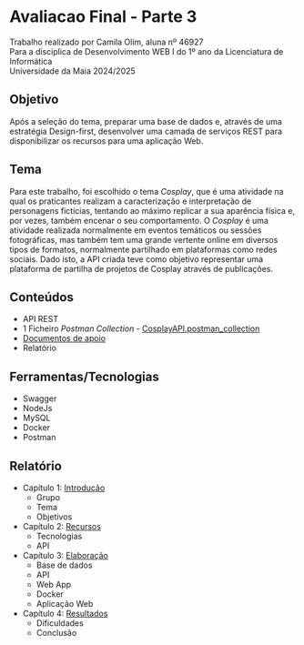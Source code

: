 # Avaliacao Final - Parte 3
Trabalho realizado por Camila Olim, aluna nº 46927  
Para a disciplica de Desenvolvimento WEB I do 1º ano da Licenciatura de Informática  
Universidade da Maia 2024/2025

## Objetivo
Após a seleção do tema, preparar uma base de dados e, através de uma estratégia Design-first, desenvolver uma camada de serviços
REST para disponibilizar os recursos para uma aplicação Web. 

## Tema
Para este trabalho, foi escolhido o tema _Cosplay_, que é uma atividade na qual os praticantes realizam a caracterização e interpretação de personagens fictícias, tentando ao máximo replicar a sua aparência física e, por vezes, também encenar o seu comportamento. O _Cosplay_ é uma atividade realizada normalmente em eventos temáticos ou sessões fotográficas, mas também tem uma grande vertente online em diversos tipos de formatos, normalmente partilhado em plataformas como redes sociais. Dado isto, a API criada teve como objetivo representar uma plataforma de partilha de projetos de Cosplay através de publicações.

## Conteúdos
- API REST
- 1 Ficheiro _Postman Collection_ - [CosplayAPI.postman_collection](https://github.com/inf24dw1g09/DW-Avaliacao-Final/blob/Parte-2/CosplayAPI.postman_collection.json)
- [Documentos de apoio](https://github.com/inf24dw1g09/DW-Avaliacao-Final/tree/Parte-2/Documentos%20de%20apoio)
- Relatório

## Ferramentas/Tecnologias
- Swagger
- NodeJs
- MySQL
- Docker
- Postman

## Relatório
- Capítulo 1: [Introdução](https://github.com/inf24dw1g09/DW-Avaliacao-Final/blob/Parte-2/Relatorio/C1.md)
    - Grupo
    - Tema
    - Objetivos
- Capítulo 2: [Recursos](https://github.com/inf24dw1g09/DW-Avaliacao-Final/blob/Parte-2/Relatorio/C2.md)
    - Tecnologias
    - API
- Capítulo 3: [Elaboração](https://github.com/inf24dw1g09/DW-Avaliacao-Final/blob/Parte-2/Relatorio/C3.md)
    - Base de dados
    - API
    - Web App
    - Docker
    - Aplicação Web
- Capítulo 4: [Resultados](https://github.com/inf24dw1g09/DW-Avaliacao-Final/blob/Parte-2/Relatorio/C4.md)
    - Dificuldades
    - Conclusão
